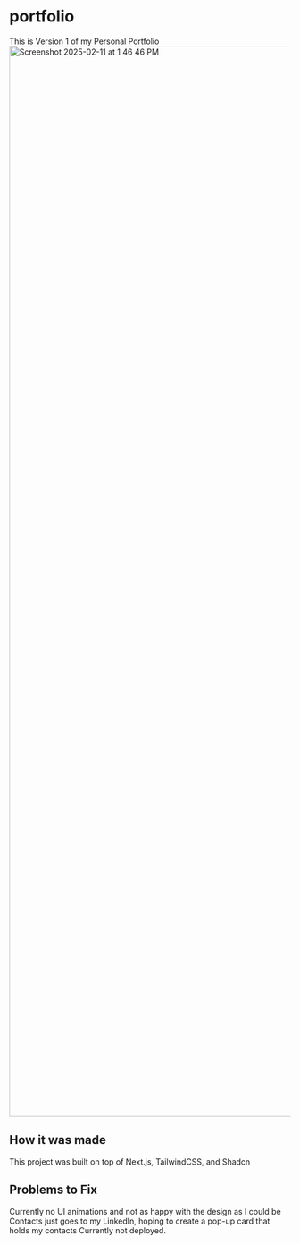 # portfolio
This is Version 1 of my Personal Portfolio
<img width="1917" alt="Screenshot 2025-02-11 at 1 46 46 PM" src="https://github.com/user-attachments/assets/89bda563-df62-4991-836c-3db0a5f4d5a6" />


## How it was made
This project was built on top of Next.js, TailwindCSS, and Shadcn

## Problems to Fix
Currently no UI animations and not as happy with the design as I could be
Contacts just goes to my LinkedIn, hoping to create a pop-up card that holds my contacts
Currently not deployed.
